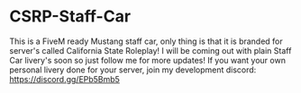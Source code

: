 # CSRP-Staff-Car
This is a FiveM ready Mustang staff car, only thing is that it is branded for server's called California State Roleplay! I will be coming out with plain Staff Car livery's soon so just follow me for more updates! If you want your own personal livery done for your server, join my development discord: https://discord.gg/EPb5Bmb5
